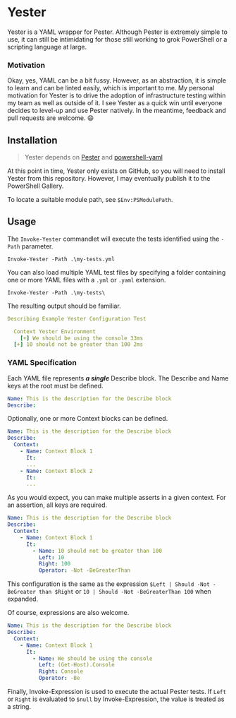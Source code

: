 # Yester
Yester is a YAML wrapper for Pester. Although Pester is extremely simple to use, it can still be intimidating for those still working to grok PowerShell or a scripting language at large. 

### Motivation
Okay, yes, YAML can be a bit fussy. However, as an abstraction, it is simple to learn and can be linted easily, which is important to me. My personal motivation for Yester is to drive the adoption of infrastructure testing within my team as well as outside of it. I see Yester as a quick win until everyone decides to level-up and use Pester natively. In the meantime, feedback and pull requests are welcome. :smile:

## Installation
> Yester depends on  [Pester]([https://github.com/Pester/Pester](https://github.com/Pester/Pester)) and [powershell-yaml]([https://github.com/cloudbase/powershell-yaml](https://github.com/cloudbase/powershell-yaml))


At this point in time, Yester only exists on GitHub, so you will need to install Yester from this repository. However, I may eventually publish it to the PowerShell Gallery.

To locate a suitable module path, see    `$Env:PSModulePath`. 

## Usage
The `Invoke-Yester` commandlet will execute the tests identified using the `-Path` parameter.

`Invoke-Yester -Path .\my-tests.yml`

You can also load multiple YAML test files by specifying a folder containing one or more YAML files with a `.yml` or `.yaml` extension.

`Invoke-Yester -Path .\my-tests\`

The resulting output should be familiar.
```yaml
Describing Example Yester Configuration Test

  Context Yester Environment
    [+] We should be using the console 33ms
  [+] 10 should not be greater than 100 2ms
```


### YAML Specification
Each YAML file represents ***a single*** Describe block. The Describe and Name keys at the root must be defined.

```yaml
Name: This is the description for the Describe block
Describe:
```
Optionally, one or more Context blocks can be defined.
```yaml
Name: This is the description for the Describe block
Describe:
  Context:
    - Name: Context Block 1
	  It:
	  ...
    - Name: Context Block 2
      It:
      ...
```
As you would expect, you can make multiple asserts in a given context. For an assertion, all keys are required.

```yaml
Name: This is the description for the Describe block
Describe:
  Context:
    - Name: Context Block 1
	  It:
        - Name: 10 should not be greater than 100
	      Left: 10
	      Right: 100
	      Operator: -Not -BeGreaterThan
```
This configuration is the same as the expression `$Left | Should -Not -BeGreater than $Right` or  `10 | Should -Not -BeGreaterThan 100` when expanded.

Of course, expressions are also welcome.
```yaml
Name: This is the description for the Describe block
Describe:
  Context:
    - Name: Context Block 1
	  It:
        - Name: We should be using the console
	      Left: (Get-Host).Console
	      Right: Console
	      Operator: -Be
```
Finally, Invoke-Expression is used to execute the actual Pester tests. If `Left` or `Right` is evaluated to `$null` by Invoke-Expression, the value is treated as a string.